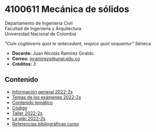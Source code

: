 # 4100611 Mecánica de sólidos
Departamento de Ingeniería Civil\
Facultad de Ingeniería y Arquitectura\
Universidad Nacional de Colombia

_"Cum cogitaveris quot te antecedant, respice quot sequantur"_ Séneca

- **Docente:** Juan Nicolás Ramírez Giraldo 
- **Correo:** jnramirezg@unal.edu.co
- **Créditos:** 3

## Contenido
- [Información general 2022-2s](/docs/informacion_general_2022-2s.md)
- [Temas de los exámenes 2022-2s](/docs/temas_examenes_2022-2s.md)
- [Contenido temático](/docs/contenido_tematico.md)
- [Código](/codigo/codigo.md)
- [Taller 2022-2s](/docs/taller_2022-2s.md)
- [La wiki 2022-2s](/docs/wiki_2022-2s.md)
- [Referencias bibliográficas curso](/docs/referencias_curso.md)

